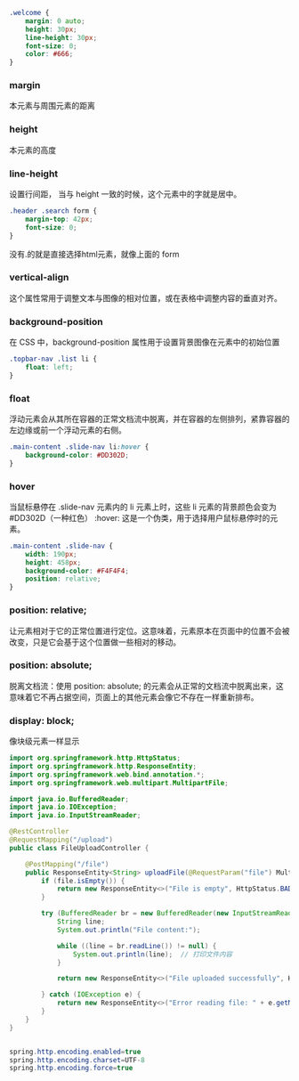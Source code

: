 
```css
.welcome {
    margin: 0 auto;
    height: 30px;
    line-height: 30px;
    font-size: 0;
    color: #666;
}
```
### margin
本元素与周围元素的距离

### height
本元素的高度

### line-height
设置行间距， 当与 height 一致的时候，这个元素中的字就是居中。


```css
.header .search form {
    margin-top: 42px;
    font-size: 0;
}
```
没有.的就是直接选择html元素，就像上面的 form

### vertical-align
这个属性常用于调整文本与图像的相对位置，或在表格中调整内容的垂直对齐。

### background-position
在 CSS 中，background-position 属性用于设置背景图像在元素中的初始位置

```css
.topbar-nav .list li {
    float: left;
}
```
### float
浮动元素会从其所在容器的正常文档流中脱离，并在容器的左侧排列，紧靠容器的左边缘或前一个浮动元素的右侧。

```css
.main-content .slide-nav li:hover {
    background-color: #DD302D;
}
```
### hover
当鼠标悬停在 .slide-nav 元素内的 li 元素上时，这些 li 元素的背景颜色会变为 #DD302D（一种红色）
:hover: 这是一个伪类，用于选择用户鼠标悬停时的元素。

```css
.main-content .slide-nav {
    width: 190px;
    height: 458px;
    background-color: #F4F4F4;
    position: relative;
}
```
### position: relative;
让元素相对于它的正常位置进行定位。这意味着，元素原本在页面中的位置不会被改变，只是它会基于这个位置做一些相对的移动。
### position: absolute;
脱离文档流：使用 position: absolute; 的元素会从正常的文档流中脱离出来，这意味着它不再占据空间，页面上的其他元素会像它不存在一样重新排布。

### display: block;
像块级元素一样显示

```java
import org.springframework.http.HttpStatus;
import org.springframework.http.ResponseEntity;
import org.springframework.web.bind.annotation.*;
import org.springframework.web.multipart.MultipartFile;

import java.io.BufferedReader;
import java.io.IOException;
import java.io.InputStreamReader;

@RestController
@RequestMapping("/upload")
public class FileUploadController {

    @PostMapping("/file")
    public ResponseEntity<String> uploadFile(@RequestParam("file") MultipartFile file) {
        if (file.isEmpty()) {
            return new ResponseEntity<>("File is empty", HttpStatus.BAD_REQUEST);
        }

        try (BufferedReader br = new BufferedReader(new InputStreamReader(file.getInputStream()))) {
            String line;
            System.out.println("File content:");

            while ((line = br.readLine()) != null) {
                System.out.println(line);  // 打印文件内容
            }

            return new ResponseEntity<>("File uploaded successfully", HttpStatus.OK);

        } catch (IOException e) {
            return new ResponseEntity<>("Error reading file: " + e.getMessage(), HttpStatus.INTERNAL_SERVER_ERROR);
        }
    }
}


spring.http.encoding.enabled=true
spring.http.encoding.charset=UTF-8
spring.http.encoding.force=true


```